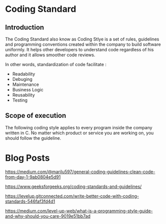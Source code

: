 # Coding Standard

## Introduction
The Coding Standard also know as Coding Stlye is a set of rules, guidelines and programming conventions created within the company to build software uniformly. It helps other developers to understand code regardless of his author and it allows smoother code reviews.

In other words, standardization of code facilitate :

- Readability
- Debuging
- Maintenance
- Business Logic
- Reusability
- Testing

## Scope of execution

The following coding style applies to every program inside the company written in C. No matter which product or service you are working on, you should follow the guideline.


# Blog **Posts**

https://medium.com/@marilu597/general-coding-guidelines-clean-code-from-day-1-9ab0804e5d91

https://www.geeksforgeeks.org/coding-standards-and-guidelines/

https://levelup.gitconnected.com/write-better-code-with-coding-standards-546faf3fd4d1

https://medium.com/level-up-web/what-is-a-programming-style-guide-and-why-should-you-care-9019e51bb7ad
